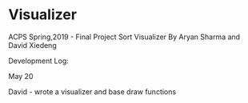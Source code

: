 # Visualizer
ACPS Spring,2019 - Final Project
Sort Visualizer
By Aryan Sharma and David Xiedeng

Development Log:

May 20

David - wrote a visualizer and base draw functions

